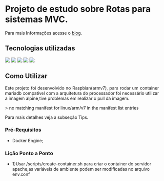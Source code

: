 # Projeto de estudo sobre Rotas para sistemas MVC.

Para mais Informações acesse o [blog](https://tobgabriel.github.io/).

## Tecnologias utilizadas
<img src="https://cdn.jsdelivr.net/gh/devicons/devicon/icons/raspberrypi/raspberrypi-original.svg" />       <img src="https://cdn.jsdelivr.net/gh/devicons/devicon/icons/docker/docker-original-wordmark.svg" />        <img src="https://cdn.jsdelivr.net/gh/devicons/devicon/icons/php/php-original.svg" />       <img src="https://cdn.jsdelivr.net/gh/devicons/devicon/icons/composer/composer-original.svg" />     <img src="https://cdn.jsdelivr.net/gh/devicons/devicon/icons/bash/bash-original.svg" />

## Como Utilizar
<p style='text-align:justify;'>Este projeto foi desenvolvido no Raspbian(armv7), para rodar um container mariadb compatível com a arquitetura do processador foi necessário utilizar a imagem alpine,tive problemas em realizar o pull da imagem.</p>
    > no matching manifest for linux/arm/v7 in the manifest list entries
<p style='text-align:justify;'>Para mais detalhes veja a subseção Tips.</p>

### Pré-Requisitos
* Docker Engine;

### Lição Ponto a Ponto
* 1)Usar /scripts/create-container.sh para criar o container do servidor apache,as variáveis de ambiente podem ser modificadas no arquivo env.conf